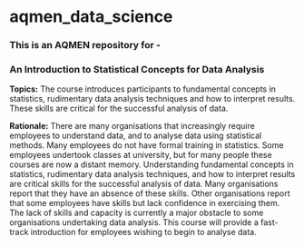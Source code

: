 # aqmen_data_science

### This is an AQMEN repository for -  
### An Introduction to Statistical Concepts for Data Analysis

**Topics:** The course introduces participants to fundamental concepts in statistics, rudimentary data analysis techniques and how to interpret results. These skills are critical for the successful analysis of data.

**Rationale:** There are many organisations that increasingly require employees to understand data, and to analyse data using statistical methods. Many employees do not have formal training in statistics. Some employees undertook classes at university, but for many people these courses are now a distant memory. Understanding fundamental concepts in statistics, rudimentary data analysis techniques, and how to interpret results are critical skills for the successful analysis of data. Many organisations report that they have an absence of these skills. Other organisations report that some employees have skills but lack confidence in exercising them. The lack of skills and capacity is currently a major obstacle to some organisations undertaking data analysis. This course will provide a fast-track introduction for employees wishing to begin to analyse data.

